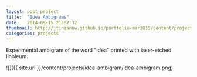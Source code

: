 ```yaml
---
layout: post-project
title:  "Idea Ambigrams"
date:   2014-09-15 21:07:32
thumbnail: http://jtinianow.github.io/portfolio-mar2015/content/projects/idea-ambigram/idea-ambigram-thumb.jpg
categories: projects
---
```


Experimental ambigram of the word "idea" printed with laser-etched linoleum.

![]({{ site.url }}/content/projects/idea-ambigram/idea-ambigram.png)